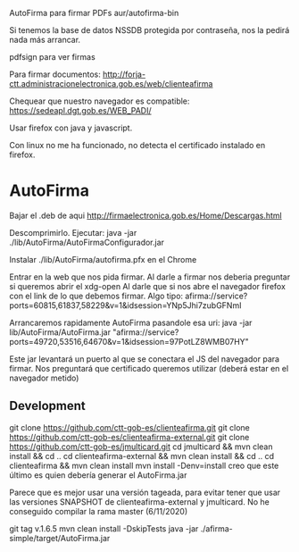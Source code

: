 AutoFirma para firmar PDFs
aur/autofirma-bin

Si tenemos la base de datos NSSDB protegida por contraseña, nos la pedirá nada más arrancar.

pdfsign para ver firmas

Para firmar documentos:
<http://forja-ctt.administracionelectronica.gob.es/web/clienteafirma>

Chequear que nuestro navegador es compatible:
<https://sedeapl.dgt.gob.es/WEB_PADI/>

Usar firefox con java y javascript.

Con linux no me ha funcionado, no detecta el certificado instalado en firefox.

# AutoFirma

Bajar el .deb de aqui <http://firmaelectronica.gob.es/Home/Descargas.html>

Descomprimirlo.
Ejecutar:
java -jar ./lib/AutoFirma/AutoFirmaConfigurador.jar

Instalar ./lib/AutoFirma/autofirma.pfx en el Chrome

Entrar en la web que nos pida firmar.
Al darle a firmar nos deberia preguntar si queremos abrir el xdg-open
Al darle que si nos abre el navegador firefox con el link de lo que debemos firmar.
Algo tipo:
afirma://service?ports=60815,61837,58229&v=1&idsession=YNp5Jhi7zubGFNmI

Arrancaremos rapidamente AutoFirma pasandole esa uri:
java -jar lib/AutoFirma/AutoFirma.jar "afirma://service?ports=49720,53516,64670&v=1&idsession=97PotLZ8WMB07HY"

Este jar levantará un puerto al que se conectara el JS del navegador para firmar. Nos preguntará que certificado queremos utilizar (deberá estar en el navegador metido)

## Development

git clone <https://github.com/ctt-gob-es/clienteafirma.git>
git clone <https://github.com/ctt-gob-es/clienteafirma-external.git>
git clone <https://github.com/ctt-gob-es/jmulticard.git>
cd jmulticard && mvn clean install && cd ..
cd clienteafirma-external && mvn clean install && cd ..
cd clienteafirma && mvn clean install
mvn install -Denv=install
creo que este último es quien debería generar el AutoFirma.jar

Parece que es mejor usar una versión tageada, para evitar tener que usar las versiones SNAPSHOT de clienteafirma-external y jmulticard.
No he conseguido compilar la rama master (6/11/2020)

git tag v.1.6.5
mvn clean install -DskipTests
java -jar ./afirma-simple/target/AutoFirma.jar
